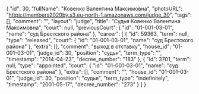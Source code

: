 {
    "id": 30,
    "fullName": "Ковенко Валентина Максимовна",
    "photoURL": "https://members2020by.s3.eu-north-1.amazonaws.com/judge_30",
    "tags": [],
    "comment": "",
    "layout": "judge",
    "title": "Судья Ковенко Валентина Максимовна",
    "court": null,
    "previousCourt": {
        "id": "01-001-03-01",
        "name": "суд Брестского района"
    },
    "career": [
        {
            "id": 59363,
            "term": null,
            "type": "released",
            "court": {
                "id": "01-001-03-01",
                "name": "суд Брестского района"
            },
            "extra": [],
            "comment": "выход в отставку",
            "house_id": "01-001-03-01",
            "judge_id": 30,
            "position": "судья",
            "term_type": "",
            "timestamp": "2014-04-23",
            "decree_number": "183"
        },
        {
            "id": 3701,
            "term": null,
            "type": "appointed",
            "court": {
                "id": "01-001-03-01",
                "name": "суд Брестского района"
            },
            "extra": [],
            "comment": "",
            "house_id": "01-001-03-01",
            "judge_id": 30,
            "position": "судья",
            "term_type": "indefinitely",
            "timestamp": "2001-05-17",
            "decree_number": "273"
        }
    ]
}